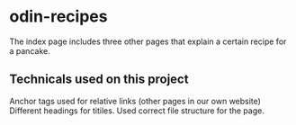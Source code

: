# odin-recipes
The index page includes three other pages that explain a certain recipe for a pancake.
## Technicals used on this project
Anchor tags used for relative links (other pages in our own website)
Different headings for titiles.
Used correct file structure for the page.
